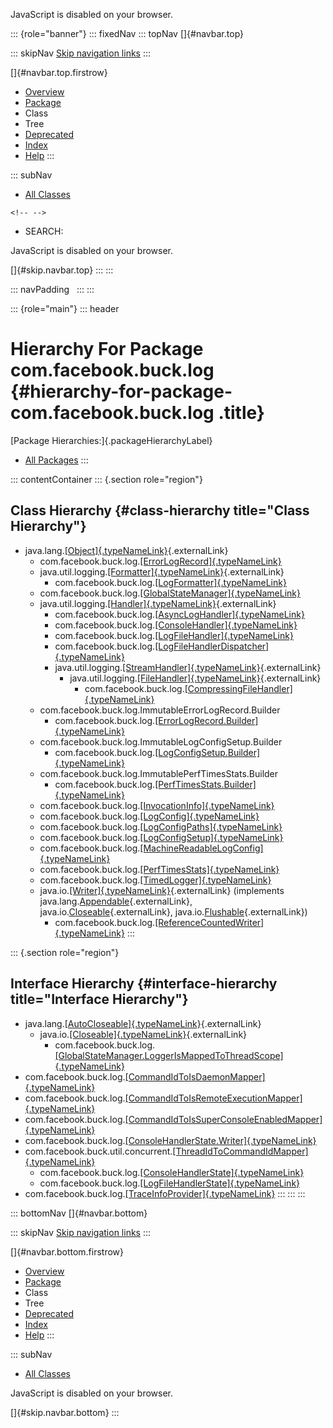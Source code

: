 <div>

JavaScript is disabled on your browser.

</div>

::: {role="banner"}
::: fixedNav
::: topNav
[]{#navbar.top}

::: skipNav
[Skip navigation links](#skip.navbar.top "Skip navigation links")
:::

[]{#navbar.top.firstrow}

-   [Overview](../../../../index.html)
-   [Package](package-summary.html)
-   Class
-   Tree
-   [Deprecated](../../../../deprecated-list.html)
-   [Index](../../../../index-all.html)
-   [Help](../../../../help-doc.html)
:::

::: subNav
-   [All Classes](../../../../allclasses.html)

```{=html}
<!-- -->
```
-   SEARCH:

<div>

<div>

JavaScript is disabled on your browser.

</div>

</div>

[]{#skip.navbar.top}
:::
:::

::: navPadding
 
:::
:::

::: {role="main"}
::: header
# Hierarchy For Package com.facebook.buck.log {#hierarchy-for-package-com.facebook.buck.log .title}

[Package Hierarchies:]{.packageHierarchyLabel}

-   [All Packages](../../../../overview-tree.html)
:::

::: contentContainer
::: {.section role="region"}
## Class Hierarchy {#class-hierarchy title="Class Hierarchy"}

-   java.lang.[[Object]{.typeNameLink}](http://docs.oracle.com/javase/7/docs/api/java/lang/Object.html?is-external=true "class or interface in java.lang"){.externalLink}
    -   com.facebook.buck.log.[[ErrorLogRecord]{.typeNameLink}](ErrorLogRecord.html "class in com.facebook.buck.log")
    -   java.util.logging.[[Formatter]{.typeNameLink}](http://docs.oracle.com/javase/7/docs/api/java/util/logging/Formatter.html?is-external=true "class or interface in java.util.logging"){.externalLink}
        -   com.facebook.buck.log.[[LogFormatter]{.typeNameLink}](LogFormatter.html "class in com.facebook.buck.log")
    -   com.facebook.buck.log.[[GlobalStateManager]{.typeNameLink}](GlobalStateManager.html "class in com.facebook.buck.log")
    -   java.util.logging.[[Handler]{.typeNameLink}](http://docs.oracle.com/javase/7/docs/api/java/util/logging/Handler.html?is-external=true "class or interface in java.util.logging"){.externalLink}
        -   com.facebook.buck.log.[[AsyncLogHandler]{.typeNameLink}](AsyncLogHandler.html "class in com.facebook.buck.log")
        -   com.facebook.buck.log.[[ConsoleHandler]{.typeNameLink}](ConsoleHandler.html "class in com.facebook.buck.log")
        -   com.facebook.buck.log.[[LogFileHandler]{.typeNameLink}](LogFileHandler.html "class in com.facebook.buck.log")
        -   com.facebook.buck.log.[[LogFileHandlerDispatcher]{.typeNameLink}](LogFileHandlerDispatcher.html "class in com.facebook.buck.log")
        -   java.util.logging.[[StreamHandler]{.typeNameLink}](http://docs.oracle.com/javase/7/docs/api/java/util/logging/StreamHandler.html?is-external=true "class or interface in java.util.logging"){.externalLink}
            -   java.util.logging.[[FileHandler]{.typeNameLink}](http://docs.oracle.com/javase/7/docs/api/java/util/logging/FileHandler.html?is-external=true "class or interface in java.util.logging"){.externalLink}
                -   com.facebook.buck.log.[[CompressingFileHandler]{.typeNameLink}](CompressingFileHandler.html "class in com.facebook.buck.log")
    -   com.facebook.buck.log.ImmutableErrorLogRecord.Builder
        -   com.facebook.buck.log.[[ErrorLogRecord.Builder]{.typeNameLink}](ErrorLogRecord.Builder.html "class in com.facebook.buck.log")
    -   com.facebook.buck.log.ImmutableLogConfigSetup.Builder
        -   com.facebook.buck.log.[[LogConfigSetup.Builder]{.typeNameLink}](LogConfigSetup.Builder.html "class in com.facebook.buck.log")
    -   com.facebook.buck.log.ImmutablePerfTimesStats.Builder
        -   com.facebook.buck.log.[[PerfTimesStats.Builder]{.typeNameLink}](PerfTimesStats.Builder.html "class in com.facebook.buck.log")
    -   com.facebook.buck.log.[[InvocationInfo]{.typeNameLink}](InvocationInfo.html "class in com.facebook.buck.log")
    -   com.facebook.buck.log.[[LogConfig]{.typeNameLink}](LogConfig.html "class in com.facebook.buck.log")
    -   com.facebook.buck.log.[[LogConfigPaths]{.typeNameLink}](LogConfigPaths.html "class in com.facebook.buck.log")
    -   com.facebook.buck.log.[[LogConfigSetup]{.typeNameLink}](LogConfigSetup.html "class in com.facebook.buck.log")
    -   com.facebook.buck.log.[[MachineReadableLogConfig]{.typeNameLink}](MachineReadableLogConfig.html "class in com.facebook.buck.log")
    -   com.facebook.buck.log.[[PerfTimesStats]{.typeNameLink}](PerfTimesStats.html "class in com.facebook.buck.log")
    -   com.facebook.buck.log.[[TimedLogger]{.typeNameLink}](TimedLogger.html "class in com.facebook.buck.log")
    -   java.io.[[Writer]{.typeNameLink}](http://docs.oracle.com/javase/7/docs/api/java/io/Writer.html?is-external=true "class or interface in java.io"){.externalLink}
        (implements
        java.lang.[Appendable](http://docs.oracle.com/javase/7/docs/api/java/lang/Appendable.html?is-external=true "class or interface in java.lang"){.externalLink},
        java.io.[Closeable](http://docs.oracle.com/javase/7/docs/api/java/io/Closeable.html?is-external=true "class or interface in java.io"){.externalLink},
        java.io.[Flushable](http://docs.oracle.com/javase/7/docs/api/java/io/Flushable.html?is-external=true "class or interface in java.io"){.externalLink})
        -   com.facebook.buck.log.[[ReferenceCountedWriter]{.typeNameLink}](ReferenceCountedWriter.html "class in com.facebook.buck.log")
:::

::: {.section role="region"}
## Interface Hierarchy {#interface-hierarchy title="Interface Hierarchy"}

-   java.lang.[[AutoCloseable]{.typeNameLink}](http://docs.oracle.com/javase/7/docs/api/java/lang/AutoCloseable.html?is-external=true "class or interface in java.lang"){.externalLink}
    -   java.io.[[Closeable]{.typeNameLink}](http://docs.oracle.com/javase/7/docs/api/java/io/Closeable.html?is-external=true "class or interface in java.io"){.externalLink}
        -   com.facebook.buck.log.[[GlobalStateManager.LoggerIsMappedToThreadScope]{.typeNameLink}](GlobalStateManager.LoggerIsMappedToThreadScope.html "interface in com.facebook.buck.log")
-   com.facebook.buck.log.[[CommandIdToIsDaemonMapper]{.typeNameLink}](CommandIdToIsDaemonMapper.html "interface in com.facebook.buck.log")
-   com.facebook.buck.log.[[CommandIdToIsRemoteExecutionMapper]{.typeNameLink}](CommandIdToIsRemoteExecutionMapper.html "interface in com.facebook.buck.log")
-   com.facebook.buck.log.[[CommandIdToIsSuperConsoleEnabledMapper]{.typeNameLink}](CommandIdToIsSuperConsoleEnabledMapper.html "interface in com.facebook.buck.log")
-   com.facebook.buck.log.[[ConsoleHandlerState.Writer]{.typeNameLink}](ConsoleHandlerState.Writer.html "interface in com.facebook.buck.log")
-   com.facebook.buck.util.concurrent.[[ThreadIdToCommandIdMapper]{.typeNameLink}](../util/concurrent/ThreadIdToCommandIdMapper.html "interface in com.facebook.buck.util.concurrent")
    -   com.facebook.buck.log.[[ConsoleHandlerState]{.typeNameLink}](ConsoleHandlerState.html "interface in com.facebook.buck.log")
    -   com.facebook.buck.log.[[LogFileHandlerState]{.typeNameLink}](LogFileHandlerState.html "interface in com.facebook.buck.log")
-   com.facebook.buck.log.[[TraceInfoProvider]{.typeNameLink}](TraceInfoProvider.html "interface in com.facebook.buck.log")
:::
:::
:::

::: bottomNav
[]{#navbar.bottom}

::: skipNav
[Skip navigation links](#skip.navbar.bottom "Skip navigation links")
:::

[]{#navbar.bottom.firstrow}

-   [Overview](../../../../index.html)
-   [Package](package-summary.html)
-   Class
-   Tree
-   [Deprecated](../../../../deprecated-list.html)
-   [Index](../../../../index-all.html)
-   [Help](../../../../help-doc.html)
:::

::: subNav
-   [All Classes](../../../../allclasses.html)

<div>

<div>

JavaScript is disabled on your browser.

</div>

</div>

[]{#skip.navbar.bottom}
:::
